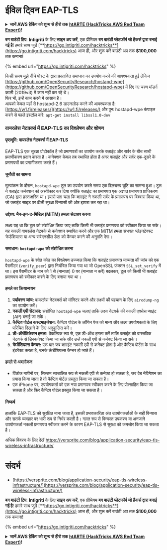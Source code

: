 # ईविल ट्विन EAP-TLS

<details>

<summary><strong>जानें AWS हैकिंग को शून्य से हीरो तक</strong> <a href="https://training.hacktricks.xyz/courses/arte"><strong>htARTE (HackTricks AWS Red Team Expert)</strong></a><strong>!</strong></summary>

HackTricks का समर्थन करने के अन्य तरीके:

* यदि आप अपनी **कंपनी का विज्ञापन HackTricks में देखना चाहते हैं** या **HackTricks को PDF में डाउनलोड करना चाहते हैं** तो [**सब्सक्रिप्शन प्लान्स**](https://github.com/sponsors/carlospolop) देखें!
* [**आधिकारिक PEASS & HackTricks स्वैग**](https://peass.creator-spring.com) प्राप्त करें
* [**द पीएस फैमिली**](https://opensea.io/collection/the-peass-family) की खोज करें, हमारा विशेष [**NFTs**](https://opensea.io/collection/the-peass-family) संग्रह
* **शामिल हों** 💬 [**डिस्कॉर्ड समूह**](https://discord.gg/hRep4RUj7f) या [**टेलीग्राम समूह**](https://t.me/peass) या हमें **ट्विटर** 🐦 [**@hacktricks_live**](https://twitter.com/hacktricks_live)** पर फॉलो** करें।
* **हैकिंग ट्रिक्स साझा करें** द्वारा PRs सबमिट करके [**HackTricks**](https://github.com/carlospolop/hacktricks) और [**HackTricks Cloud**](https://github.com/carlospolop/hacktricks-cloud) github repos।

</details>

<img src="../../.gitbook/assets/i3.png" alt="" data-size="original">\
**बग बाउंटी टिप**: **Intigriti** के लिए **साइन अप करें**, एक प्रीमियम **बग बाउंटी प्लेटफॉर्म जो हैकर्स द्वारा बनाई गई है**! हमारे साथ जुड़ें [**https://go.intigriti.com/hacktricks**](https://go.intigriti.com/hacktricks) आज ही, और शुरू करें बाउंटी अप तक **$100,000** तक कमाना!

{% embed url="https://go.intigriti.com/hacktricks" %}

किसी समय मुझे नीचे पोस्ट के द्वारा प्रस्तावित समाधान का उपयोग करने की आवश्यकता हुई लेकिन [https://github.com/OpenSecurityResearch/hostapd-wpe](https://github.com/OpenSecurityResearch/hostapd-wpe) में दिए गए चरण मॉडर्न काली (2019v3) में काम नहीं कर रहे थे।\
फिर भी, इन्हें काम करने में आसान है।\
आपको केवल यहाँ से hostapd-2.6 डाउनलोड करने की आवश्यकता है: [https://w1.fi/releases/](https://w1.fi/releases/) और पुनः hostapd-wpe कंपाइल करने से पहले इंस्टॉल करें: `apt-get install libssl1.0-dev`

### वायरलेस नेटवर्क्स में EAP-TLS का विश्लेषण और शोषण

#### पृष्ठभूमि: वायरलेस नेटवर्क्स में EAP-TLS
EAP-TLS एक सुरक्षा प्रोटोकॉल है जो प्रमाणपत्रों का उपयोग करके क्लाइंट और सर्वर के बीच साथी प्रमाणीकरण प्रदान करता है। कनेक्शन केवल तब स्थापित होता है अगर क्लाइंट और सर्वर एक-दूसरे के प्रमाणपत्रों का प्रमाणीकरण करते हैं।

#### चुनौती का सामना
मूल्यांकन के दौरान, `hostapd-wpe` टूल का उपयोग करते समय एक दिलचस्प त्रुटि का सामना हुआ। टूल ने क्लाइंट कनेक्शन को अस्वीकार कर दिया क्योंकि क्लाइंट का प्रमाणपत्र एक अज्ञात प्रमाणपत्र प्राधिकरण (CA) द्वारा हस्ताक्षरित था। इससे पता चला कि क्लाइंट ने नकली सर्वर के प्रमाणपत्र पर विश्वास किया था, जो क्लाइंट साइड पर ढीली सुरक्षा विन्यासों की ओर इशारा कर रहा था।

#### उद्देश्य: मैन-इन-द-मिडिल (MiTM) हमला सेटअप करना
लक्ष्य यह था कि टूल को संशोधित किया जाए ताकि किसी भी क्लाइंट प्रमाणपत्र को स्वीकार किया जा सके। यह नकली वायरलेस नेटवर्क से कनेक्शन स्थापित करने और एक MiTM हमला संभवतः प्लेइनटेक्स्ट क्रेडेंशियल्स या अन्य संवेदनशील डेटा को कैप्चर करने की अनुमति देगा।

#### समाधान: `hostapd-wpe` को संशोधित करना
`hostapd-wpe` के स्रोत कोड का विश्लेषण उज्ज्वल किया कि क्लाइंट प्रमाणपत्र मान्यता की जांच को एक पैरामीटर (`verify_peer`) द्वारा नियंत्रित किया गया था जो OpenSSL फ़ंक्शन `SSL_set_verify` में था। इस पैरामीटर के मान को 1 से (मान्यता) 0 पर (मान्यता न करें) बदलकर, टूल को किसी भी क्लाइंट प्रमाणपत्र को स्वीकार करने के लिए बनाया गया था।

#### हमले का क्रियान्वयन
1. **पर्यावरण जांच:** वायरलेस नेटवर्क्स को मॉनिटर करने और लक्ष्यों की पहचान के लिए `airodump-ng` का उपयोग करें।
2. **नकली एपी सेटअप:** संशोधित `hostapd-wpe` चलाएं ताकि लक्ष्य नेटवर्क की नकली एक्सेस प्वाइंट (AP) बनाई जा सके।
3. **कैप्टिव पोर्टल कस्टमाइजेशन:** कैप्टिव पोर्टल के लॉगिन पेज को मान्य और लक्ष्य उपयोगकर्ता के लिए परिचित दिखाने के लिए अनुकूलित करें।
4. **डी-ऑथेंटिकेशन हमला:** वैकल्पिक रूप से, एक डी-ऑथ हमला करें ताकि क्लाइंट को वास्तविक नेटवर्क से डिस्कनेक्ट किया जा सके और उन्हें नकली एपी से कनेक्ट किया जा सके।
5. **क्रेडेंशियल्स कैप्चर:** एक बार जब क्लाइंट नकली एपी से कनेक्ट होता है और कैप्टिव पोर्टल के साथ इंटरैक्ट करता है, उनके क्रेडेंशियल्स कैप्चर हो जाते हैं।

#### हमले से अवलोकन
- विंडोज मशीनों पर, सिस्टम स्वचालित रूप से नकली एपी से कनेक्ट हो सकता है, जब वेब नेविगेशन का प्रयास किया जाता है तो कैप्टिव पोर्टल प्रस्तुत किया जा सकता है।
- एक iPhone पर, उपयोगकर्ता को एक नया प्रमाणपत्र स्वीकार करने के लिए प्रोत्साहित किया जा सकता है और फिर कैप्टिव पोर्टल प्रस्तुत किया जा सकता है।

#### निष्कर्ष
हालांकि EAP-TLS को सुरक्षित माना जाता है, इसकी प्रभावकारिता अंत उपयोगकर्ताओं के सही विन्यास और सतर्क व्यवहार पर भारी रूप से निर्भर करती है। गलत रूप से विन्यस्त उपकरण या अनजाने उपयोगकर्ता नकली प्रमाणपत्र स्वीकार करने के कारण EAP-TLS से सुरक्षा को कमजोर किया जा सकता है।

अधिक विवरण के लिए देखें https://versprite.com/blog/application-security/eap-tls-wireless-infrastructure/

# संदर्भ
* [https://versprite.com/blog/application-security/eap-tls-wireless-infrastructure/](https://versprite.com/blog/application-security/eap-tls-wireless-infrastructure/)

<img src="../../.gitbook/assets/i3.png" alt="" data-size="original">\
**बग बाउंटी टिप**: **Intigriti** के लिए **साइन अप करें**, एक प्रीमियम **बग बाउंटी प्लेटफॉर्म जो हैकर्स द्वारा बनाई गई है**! हमारे साथ जुड़ें [**https://go.intigriti.com/hacktricks**](https://go.intigriti.com/hacktricks) आज ही, और शुरू करें बाउंटी अप तक **$100,000** तक कमाना!

{% embed url="https://go.intigriti.com/hacktricks" %}

<details>

<summary><strong>जानें AWS हैकिंग को शून्य से हीरो तक</strong> <a href="https://training.hacktricks.xyz/courses/arte"><strong>htARTE (HackTricks AWS Red Team Expert)</strong></a><strong>!</strong></summary>

HackTricks का समर्थन करने के अन्य तरीके:

* यदि आप अपनी **कं
